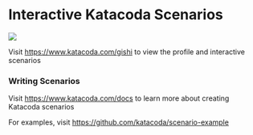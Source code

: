 # Interactive Katacoda Scenarios

[![](http://shields.katacoda.com/katacoda/gishi/count.svg)](https://www.katacoda.com/gishi "Get your profile on Katacoda.com")

Visit https://www.katacoda.com/gishi to view the profile and interactive scenarios

### Writing Scenarios
Visit https://www.katacoda.com/docs to learn more about creating Katacoda scenarios

For examples, visit https://github.com/katacoda/scenario-example
